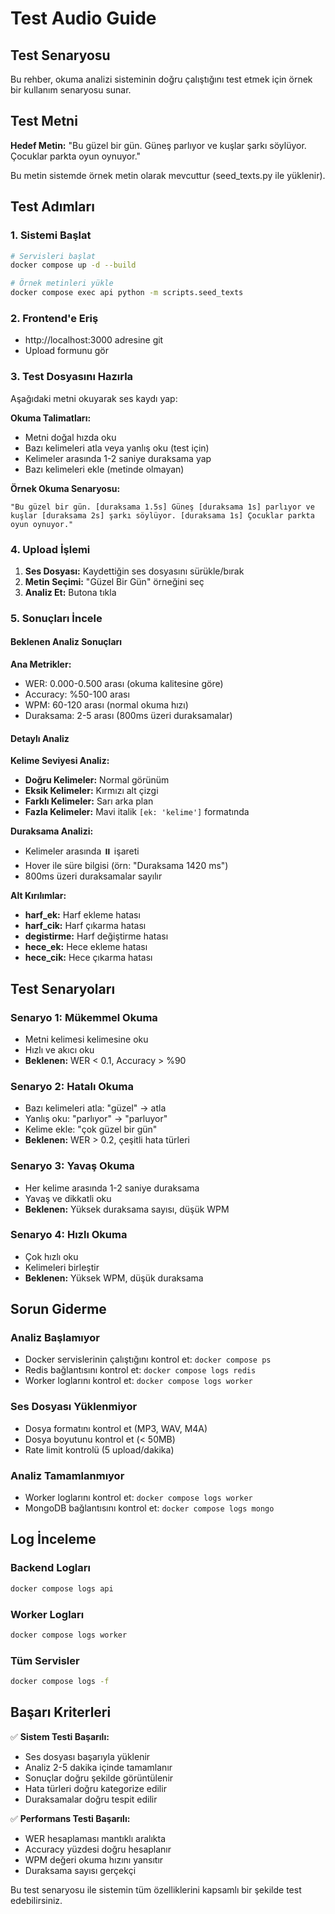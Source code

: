 # Test Audio Guide

## Test Senaryosu

Bu rehber, okuma analizi sisteminin doğru çalıştığını test etmek için örnek bir kullanım senaryosu sunar.

## Test Metni

**Hedef Metin:** "Bu güzel bir gün. Güneş parlıyor ve kuşlar şarkı söylüyor. Çocuklar parkta oyun oynuyor."

Bu metin sistemde örnek metin olarak mevcuttur (seed_texts.py ile yüklenir).

## Test Adımları

### 1. Sistemi Başlat
```bash
# Servisleri başlat
docker compose up -d --build

# Örnek metinleri yükle
docker compose exec api python -m scripts.seed_texts
```

### 2. Frontend'e Eriş
- http://localhost:3000 adresine git
- Upload formunu gör

### 3. Test Dosyasını Hazırla
Aşağıdaki metni okuyarak ses kaydı yap:

**Okuma Talimatları:**
- Metni doğal hızda oku
- Bazı kelimeleri atla veya yanlış oku (test için)
- Kelimeler arasında 1-2 saniye duraksama yap
- Bazı kelimeleri ekle (metinde olmayan)

**Örnek Okuma Senaryosu:**
```
"Bu güzel bir gün. [duraksama 1.5s] Güneş [duraksama 1s] parlıyor ve kuşlar [duraksama 2s] şarkı söylüyor. [duraksama 1s] Çocuklar parkta oyun oynuyor."
```

### 4. Upload İşlemi
1. **Ses Dosyası:** Kaydettiğin ses dosyasını sürükle/bırak
2. **Metin Seçimi:** "Güzel Bir Gün" örneğini seç
3. **Analiz Et:** Butona tıkla

### 5. Sonuçları İncele

#### Beklenen Analiz Sonuçları

**Ana Metrikler:**
- WER: 0.000-0.500 arası (okuma kalitesine göre)
- Accuracy: %50-100 arası
- WPM: 60-120 arası (normal okuma hızı)
- Duraksama: 2-5 arası (800ms üzeri duraksamalar)

#### Detaylı Analiz

**Kelime Seviyesi Analiz:**
- **Doğru Kelimeler:** Normal görünüm
- **Eksik Kelimeler:** Kırmızı alt çizgi
- **Farklı Kelimeler:** Sarı arka plan
- **Fazla Kelimeler:** Mavi italik `[ek: 'kelime']` formatında

**Duraksama Analizi:**
- Kelimeler arasında ⏸️ işareti
- Hover ile süre bilgisi (örn: "Duraksama 1420 ms")
- 800ms üzeri duraksamalar sayılır

**Alt Kırılımlar:**
- **harf_ek:** Harf ekleme hatası
- **harf_cik:** Harf çıkarma hatası  
- **degistirme:** Harf değiştirme hatası
- **hece_ek:** Hece ekleme hatası
- **hece_cik:** Hece çıkarma hatası

## Test Senaryoları

### Senaryo 1: Mükemmel Okuma
- Metni kelimesi kelimesine oku
- Hızlı ve akıcı oku
- **Beklenen:** WER < 0.1, Accuracy > %90

### Senaryo 2: Hatalı Okuma
- Bazı kelimeleri atla: "güzel" → atla
- Yanlış oku: "parlıyor" → "parluyor"
- Kelime ekle: "çok güzel bir gün"
- **Beklenen:** WER > 0.2, çeşitli hata türleri

### Senaryo 3: Yavaş Okuma
- Her kelime arasında 1-2 saniye duraksama
- Yavaş ve dikkatli oku
- **Beklenen:** Yüksek duraksama sayısı, düşük WPM

### Senaryo 4: Hızlı Okuma
- Çok hızlı oku
- Kelimeleri birleştir
- **Beklenen:** Yüksek WPM, düşük duraksama

## Sorun Giderme

### Analiz Başlamıyor
- Docker servislerinin çalıştığını kontrol et: `docker compose ps`
- Redis bağlantısını kontrol et: `docker compose logs redis`
- Worker loglarını kontrol et: `docker compose logs worker`

### Ses Dosyası Yüklenmiyor
- Dosya formatını kontrol et (MP3, WAV, M4A)
- Dosya boyutunu kontrol et (< 50MB)
- Rate limit kontrolü (5 upload/dakika)

### Analiz Tamamlanmıyor
- Worker loglarını kontrol et: `docker compose logs worker`
- MongoDB bağlantısını kontrol et: `docker compose logs mongo`

## Log İnceleme

### Backend Logları
```bash
docker compose logs api
```

### Worker Logları
```bash
docker compose logs worker
```

### Tüm Servisler
```bash
docker compose logs -f
```

## Başarı Kriterleri

✅ **Sistem Testi Başarılı:**
- Ses dosyası başarıyla yüklenir
- Analiz 2-5 dakika içinde tamamlanır
- Sonuçlar doğru şekilde görüntülenir
- Hata türleri doğru kategorize edilir
- Duraksamalar doğru tespit edilir

✅ **Performans Testi Başarılı:**
- WER hesaplaması mantıklı aralıkta
- Accuracy yüzdesi doğru hesaplanır
- WPM değeri okuma hızını yansıtır
- Duraksama sayısı gerçekçi

Bu test senaryosu ile sistemin tüm özelliklerini kapsamlı bir şekilde test edebilirsiniz.



